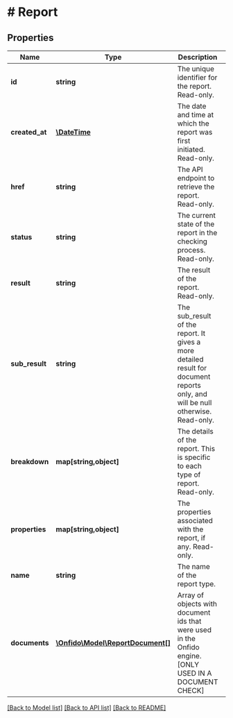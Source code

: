 # # Report

## Properties

Name | Type | Description | Notes
------------ | ------------- | ------------- | -------------
**id** | **string** | The unique identifier for the report. Read-only. | [optional] 
**created_at** | [**\DateTime**](\DateTime.md) | The date and time at which the report was first initiated. Read-only. | [optional] 
**href** | **string** | The API endpoint to retrieve the report. Read-only. | [optional] 
**status** | **string** | The current state of the report in the checking process. Read-only. | [optional] 
**result** | **string** | The result of the report. Read-only. | [optional] 
**sub_result** | **string** | The sub_result of the report. It gives a more detailed result for document reports only, and will be null otherwise. Read-only. | [optional] 
**breakdown** | **map[string,object]** | The details of the report. This is specific to each type of report. Read-only. | [optional] 
**properties** | **map[string,object]** | The properties associated with the report, if any. Read-only. | [optional] 
**name** | **string** | The name of the report type. | 
**documents** | [**\Onfido\Model\ReportDocument[]**](ReportDocument.md) | Array of objects with document ids that were used in the Onfido engine. [ONLY USED IN A DOCUMENT CHECK] | [optional] 

[[Back to Model list]](../../README.md#documentation-for-models) [[Back to API list]](../../README.md#documentation-for-api-endpoints) [[Back to README]](../../README.md)


